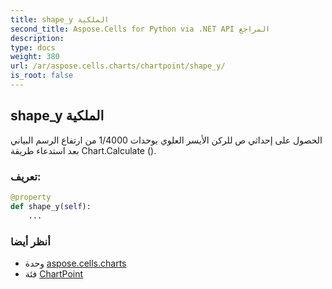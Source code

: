 ```yaml
---
title: shape_y الملكية
second_title: Aspose.Cells for Python via .NET API المراجع
description:
type: docs
weight: 380
url: /ar/aspose.cells.charts/chartpoint/shape_y/
is_root: false
---
```

##  shape_y الملكية

الحصول على إحداثي ص للركن الأيسر العلوي بوحدات 1/4000 من ارتفاع الرسم البياني بعد استدعاء طريقة Chart.Calculate ().
###  تعريف:
```python
@property
def shape_y(self):
    ...
```

###  أنظر أيضا
* وحدة [aspose.cells.charts](../../)
* فئة [ChartPoint](/cells/python-net/ar/aspose.cells.charts/chartpoint)
